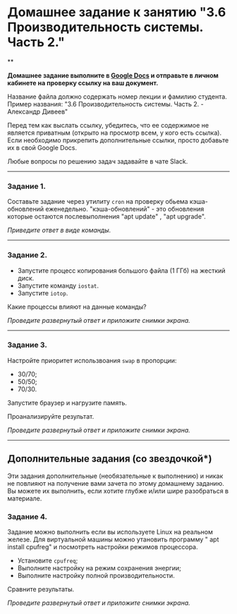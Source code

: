 # Домашнее задание к занятию "3.6 Производительность системы. Часть 2."

**

**Домашнее задание выполните в [Google Docs](https://docs.google.com/) и отправьте в личном кабинете на проверку ссылку на ваш документ.**

Название файла должно содержать номер лекции и фамилию студента. Пример названия: "3.6 Производительность системы. Часть 2. - Александр Дивеев"

Перед тем как выслать ссылку, убедитесь, что ее содержимое не является приватным (открыто на просмотр всем, у кого есть ссылка). Если необходимо прикрепить дополнительные ссылки, просто добавьте их в свой Google Docs.

Любые вопросы по решению задач задавайте в чате Slack.

------

### Задание 1.

Составьте задание через утилиту `cron` на проверку обьема кэша-обновлений еженедельно. "кэша-обновлений" - это обновления которые остаются послевыполнения "apt update" , "apt upgrade".

*Приведите ответ в виде команды.*

------

### Задание 2.

- Запустите процесс копирования большого файла (1 ГГб) на жесткий диск. 
- Запустите команду `iostat`. 
- Запустите `iotop`.

Какие процессы влияют на данные команды?

*Проведите развернутый ответ и приложите снимки экрана.*


------

### Задание 3.

Настройте приоритет использвоания `swap` в пропорции:

- 30/70; 
- 50/50;
- 70/30.

Запустите браузер и нагрузите память. 

Проанализируйте результат.

*Проведите развернутый ответ и приложите снимки экрана.*

------


## Дополнительные задания (со звездочкой*)
Эти задания дополнительные (необязательные к выполнению) и никак не повлияют на получение вами зачета по этому домашнему заданию. Вы можете их выполнить, если хотите глубже и/или шире разобраться в материале.

### Задание 4.
Задание можно выполнить если вы используете Linux на реальном железе. Для виртуальной машины можно утановить программу " apt install cpufreg" и посмотреть настройки режимов процессора. 
- Установите `cpufreq`; 
- Выполните настройку на режим сохранения энергии; 
- Выполните настройку полной производительности.

Сравните результаты.

*Проведите развернутый ответ и приложите снимки экрана.*

